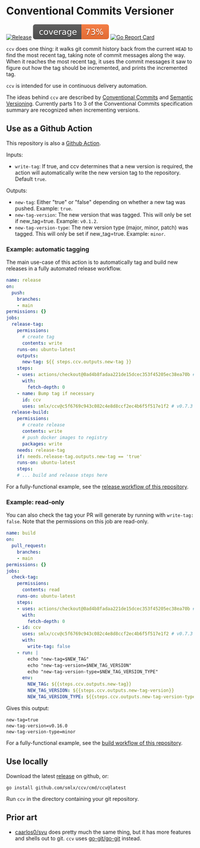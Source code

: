 # Conventional Commits Versioner

[![Release](https://github.com/smlx/ccv/actions/workflows/release.yaml/badge.svg)](https://github.com/smlx/ccv/actions/workflows/release.yaml)
[![coverage](https://raw.githubusercontent.com/smlx/ccv/badges/.badges/main/coverage.svg)](https://github.com/smlx/ccv/actions/workflows/coverage.yaml)
[![Go Report Card](https://goreportcard.com/badge/github.com/smlx/ccv)](https://goreportcard.com/report/github.com/smlx/ccv)

`ccv` does one thing: it walks git commit history back from the current `HEAD` to find the most recent tag, taking note of commit messages along the way.
When it reaches the most recent tag, it uses the commit messages it saw to figure out how the tag should be incremented, and prints the incremented tag.

`ccv` is intended for use in continuous delivery automation.

The ideas behind `ccv` are described by [Conventional Commits](https://www.conventionalcommits.org/) and [Semantic Versioning](https://semver.org/). Currently parts 1 to 3 of the Conventional Commits specification summary are recognized when incrementing versions.

## Use as a Github Action

This repository is also a [Github Action](https://docs.github.com/en/actions).

Inputs:

* `write-tag`: If true, and ccv determines that a new version is required, the action will automatically write the new version tag to the repository. Default `true`.

Outputs:

* `new-tag`: Either "true" or "false" depending on whether a new tag was pushed. Example: `true`.
* `new-tag-version`: The new version that was tagged. This will only be set if new_tag=true. Example: `v0.1.2`.
* `new-tag-version-type`: The new version type (major, minor, patch) was tagged. This will only be set if new_tag=true. Example: `minor`.

### Example: automatic tagging

The main use-case of this action is to automatically tag and build new releases in a fully automated release workflow.

```yaml
name: release
on:
  push:
    branches:
    - main
permissions: {}
jobs:
  release-tag:
    permissions:
      # create tag
      contents: write
    runs-on: ubuntu-latest
    outputs:
      new-tag: ${{ steps.ccv.outputs.new-tag }}
    steps:
    - uses: actions/checkout@0ad4b8fadaa221de15dcec353f45205ec38ea70b # v4.1.4
      with:
        fetch-depth: 0
    - name: Bump tag if necessary
      id: ccv
      uses: smlx/ccv@c5f6769c943c082c4e8d8ccf2ec4b6f5f517e1f2 # v0.7.3
  release-build:
    permissions:
      # create release
      contents: write
      # push docker images to registry
      packages: write
    needs: release-tag
    if: needs.release-tag.outputs.new-tag == 'true'
    runs-on: ubuntu-latest
    steps:
    # ... build and release steps here
```

For a fully-functional example, see the [release workflow of this repository](https://github.com/smlx/ccv/blob/main/.github/workflows/release.yaml).

### Example: read-only

You can also check the tag your PR will generate by running with `write-tag: false`. Note that the permissions on this job are read-only.

```yaml
name: build
on:
  pull_request:
    branches:
    - main
permissions: {}
jobs:
  check-tag:
    permissions:
      contents: read
    runs-on: ubuntu-latest
    steps:
    - uses: actions/checkout@0ad4b8fadaa221de15dcec353f45205ec38ea70b # v4.1.4
      with:
        fetch-depth: 0
    - id: ccv
      uses: smlx/ccv@c5f6769c943c082c4e8d8ccf2ec4b6f5f517e1f2 # v0.7.3
      with:
        write-tag: false
    - run: |
        echo "new-tag=$NEW_TAG"
        echo "new-tag-version=$NEW_TAG_VERSION"
        echo "new-tag-version-type=$NEW_TAG_VERSION_TYPE"
      env:
        NEW_TAG: ${{steps.ccv.outputs.new-tag}}
        NEW_TAG_VERSION: ${{steps.ccv.outputs.new-tag-version}}
        NEW_TAG_VERSION_TYPE: ${{steps.ccv.outputs.new-tag-version-type}}
```

Gives this output:

```
new-tag=true
new-tag-version=v0.16.0
new-tag-version-type=minor
```

For a fully-functional example, see the [build workflow of this repository](https://github.com/smlx/ccv/blob/main/.github/workflows/build.yaml).

## Use locally

Download the latest [release](https://github.com/smlx/ccv/releases) on github, or:

```
go install github.com/smlx/ccv/cmd/ccv@latest
```

Run `ccv` in the directory containing your git repository.

## Prior art

* [caarlos0/svu](https://github.com/caarlos0/svu) does pretty much the same thing, but it has more features and shells out to git. `ccv` uses [go-git/go-git](https://github.com/go-git/go-git) instead.
